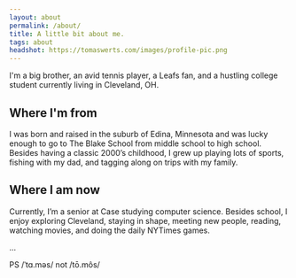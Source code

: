 ```yaml
---
layout: about
permalink: /about/
title: A little bit about me.
tags: about
headshot: https://tomaswerts.com/images/profile-pic.png
---
```


I'm a big brother, an avid tennis player, a Leafs fan, and a hustling college student currently living in Cleveland, OH.

## Where I'm from
I was born and raised in the suburb of Edina, Minnesota and was lucky enough to go to The Blake School from middle school to high school. Besides having a classic 2000’s childhood, I grew up playing lots of sports, fishing with my dad, and tagging along on trips with my family.

## Where I am now
Currently, I’m a senior at Case studying computer science. Besides school, I enjoy exploring Cleveland, staying in shape, meeting new people, reading, watching movies, and doing the daily NYTimes games.

...

PS
/ˈtɑ.məs/ not /tō.môs/